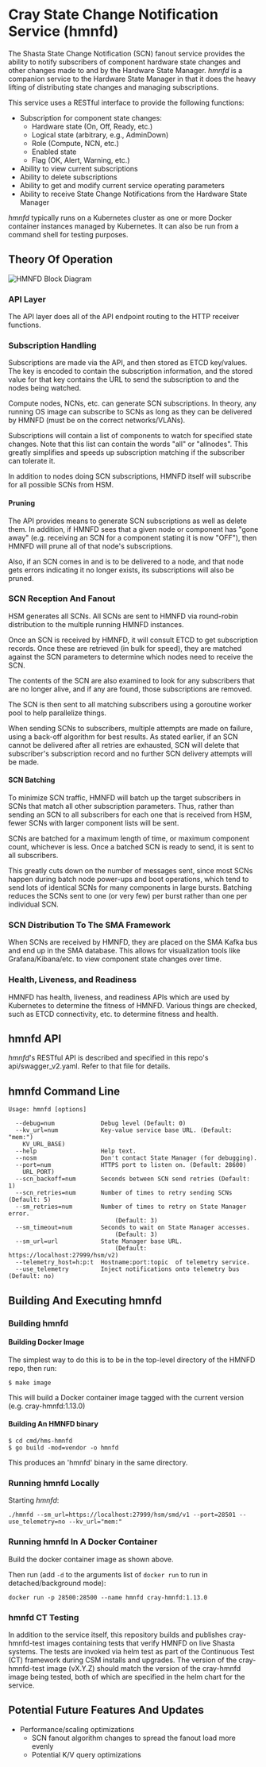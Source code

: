 # Cray State Change Notification Service (hmnfd)

The Shasta State Change Notification (SCN) fanout service provides the ability
to notify subscribers of component hardware state changes and other changes
made to and by the Hardware State Manager.  _hmnfd_ is a companion service
to the Hardware State Manager in that it does the heavy lifting of 
distributing state changes and managing subscriptions.

This service uses a RESTful interface to provide the following functions:

* Subscription for component state changes:
  * Hardware state (On, Off, Ready, etc.)
  * Logical state (arbitrary, e.g., AdminDown)
  * Role (Compute, NCN, etc.)
  * Enabled state
  * Flag (OK, Alert, Warning, etc.)
* Ability to view current subscriptions
* Ability to delete subscriptions
* Ability to get and modify current service operating parameters
* Ability to receive State Change Notifications from the Hardware State Manager

_hmnfd_ typically runs on a Kubernetes cluster as one or more Docker container 
instances managed by Kubernetes.  It can also be run from a command shell 
for testing purposes.

## Theory Of Operation

![HMNFD Block Diagram](hmnfd_block_diagram.png "HBTD Block Diagram")

### API Layer

The API layer does all of the API endpoint routing to the HTTP receiver
functions.

### Subscription Handling

Subscriptions are made via the API, and then stored as ETCD key/values.
The key is encoded to contain the subscription information, and the 
stored value for that key contains the URL to send the subscription to
and the nodes being watched.

Compute nodes, NCNs, etc. can generate SCN subscriptions.  In theory, 
any running OS image can subscribe to SCNs as long as they can be 
delivered by HMNFD (must be on the correct networks/VLANs).

Subscriptions will contain a list of components to watch for specified
state changes.  Note that this list can contain the words "all" or
"allnodes".  This greatly simplifies and speeds up subscription matching
if the subscriber can tolerate it.

In addition to nodes doing SCN subscriptions, HMNFD itself will subscribe
for all possible SCNs from HSM.

#### Pruning

The API provides means to generate SCN subscriptions as well as delete
them.  In addition, if HMNFD sees that a given node or component has
"gone away" (e.g. receiving an SCN for a component stating it is now "OFF"),
then HMNFD will prune all of that node's subscriptions.

Also, if an SCN comes in and is to be delivered to a node, and that node
gets errors indicating it no longer exists, its subscriptions will
also be pruned.

### SCN Reception And Fanout

HSM generates all SCNs.  All SCNs are sent to HMNFD via round-robin 
distribution to the multiple running HMNFD instances.  

Once an SCN is received by HMNFD, it will consult ETCD to get subscription
records.  Once these are retrieved (in bulk for speed), they are matched
against the SCN parameters to determine which nodes need to receive the
SCN.

The contents of the SCN are also examined to look for any subscribers that
are no longer alive, and if any are found, those subscriptions are removed.

The SCN is then sent to all matching subscribers using a goroutine worker
pool to help parallelize things.

When sending SCNs to subscribers, multiple attempts are made on failure,
using a back-off algorithm for best results.  As stated earlier, if
an SCN cannot be delivered after all retries are exhausted, SCN will
delete that subscriber's subscription record and no further SCN delivery
attempts will be made.

#### SCN Batching

To minimize SCN traffic, HMNFD will batch up the target subscribers
in SCNs that match all other subscription parameters.  Thus, rather
than sending an SCN to all subscribers for each one that is received
from HSM, fewer SCNs with larger component lists will be sent.

SCNs are batched for a maximum length of time, or maximum component
count, whichever is less.  Once a batched SCN is ready to send, it
is sent to all subscribers.

This greatly cuts down on the number of messages sent, since most SCNs
happen during batch node power-ups and boot operations, which tend
to send lots of identical SCNs for many components in large bursts.
Batching reduces the SCNs sent to one (or very few) per burst rather
than one per individual SCN.

### SCN Distribution To The SMA Framework

When SCNs are received  by HMNFD, they are placed on the SMA Kafka bus
and end up in the SMA database.  This allows for visualization tools 
like Grafana/Kibana/etc. to view component state changes over time.

### Health, Liveness, and Readiness

HMNFD has health, liveness, and readiness APIs which are used by Kubernetes
to determine the fitness of HMNFD.  Various things are checked, such as
ETCD connectivity, etc. to determine fitness and health.

## hmnfd API

_hmnfd_'s RESTful API is described and specified in this repo's 
api/swagger_v2.yaml.  Refer to that file for details.

## hmnfd Command Line

```
Usage: hmnfd [options]

  --debug=num             Debug level (Default: 0)
  --kv_url=num            Key-value service base URL. (Default: "mem:")
	KV_URL_BASE)
  --help                  Help text.
  --nosm                  Don't contact State Manager (for debugging).
  --port=num              HTTPS port to listen on. (Default: 28600)
	URL_PORT)
  --scn_backoff=num       Seconds between SCN send retries (Default: 1)
  --scn_retries=num       Number of times to retry sending SCNs (Default: 5)
  --sm_retries=num        Number of times to retry on State Manager error. 
                              (Default: 3)
  --sm_timeout=num        Seconds to wait on State Manager accesses. 
                              (Default: 3)
  --sm_url=url            State Manager base URL. 
                              (Default: https://localhost:27999/hsm/v2)
  --telemetry_host=h:p:t  Hostname:port:topic  of telemetry service.
  --use_telemetry         Inject notifications onto telemetry bus (Default: no)

```

## Building And Executing hmnfd

### Building hmnfd

#### Building Docker Image

The simplest way to do this is to be in the top-level directory of the HMNFD
repo, then run:

```
$ make image
```

This will build a Docker container image tagged with the current version
(e.g. cray-hmnfd:1.13.0)

#### Building An HMNFD binary

```
$ cd cmd/hms-hmnfd
$ go build -mod=vendor -o hmnfd
```

This produces an 'hmnfd' binary in the same directory.

### Running hmnfd Locally

Starting _hmnfd_:

```
./hmnfd --sm_url=https://localhost:27999/hsm/smd/v1 --port=28501 --use_telemetry=no --kv_url="mem:"
```

### Running hmnfd In A Docker Container

Build the docker container image as shown above.

Then run (add `-d` to the arguments list of `docker run` to run in detached/background mode):

```
docker run -p 28500:28500 --name hmnfd cray-hmnfd:1.13.0
```

### hmnfd CT Testing

In addition to the service itself, this repository builds and publishes cray-hmnfd-test images
containing tests that verify HMNFD on live Shasta systems. The tests are invoked via helm test
as part of the Continuous Test (CT) framework during CSM installs and upgrades. The version of
the cray-hmnfd-test image (vX.Y.Z) should match the version of the cray-hmnfd image being
tested, both of which are specified in the helm chart for the service.

## Potential Future Features And Updates

* Performance/scaling optimizations
  * SCN fanout algorithm changes to spread the fanout load more evenly
  * Potential K/V query optimizations

